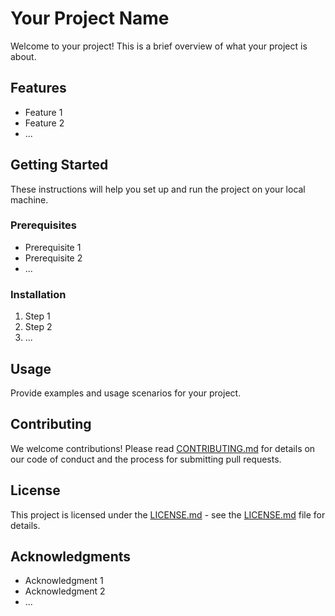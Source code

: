 # Your Project Name

Welcome to your project! This is a brief overview of what your project is about.

## Features

- Feature 1
- Feature 2
- ...

## Getting Started

These instructions will help you set up and run the project on your local machine.

### Prerequisites

- Prerequisite 1
- Prerequisite 2
- ...

### Installation

1. Step 1
2. Step 2
3. ...

## Usage

Provide examples and usage scenarios for your project.

## Contributing

We welcome contributions! Please read [CONTRIBUTING.md](CONTRIBUTING.md) for details on our code of conduct and the process for submitting pull requests.

## License

This project is licensed under the [LICENSE.md](LICENSE.md) - see the [LICENSE.md](LICENSE.md) file for details.

## Acknowledgments

- Acknowledgment 1
- Acknowledgment 2
- ...
